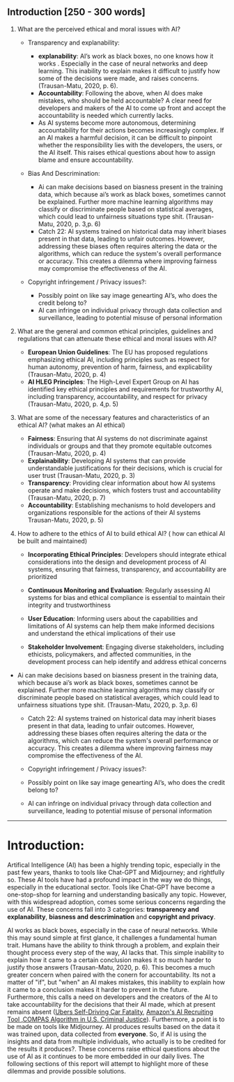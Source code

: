 ## Introduction [250 - 300 words]
1. What are the perceived ethical and moral issues with AI?
    - Transparency and explanability: 
        - **explanability**:  AI’s work as black boxes, no one knows how it works . Especially in the case of neural networks and deep learning. This inability to explain makes it difficult to justify how some of the decisions were made, and raises concerns.(Trausan-Matu, 2020, p. 6). 
        - **Accountability**: Following the above, when AI does make mistakes, who should be held accountable? A clear need for developers and makers of the AI to come up front and accept the accountability is needed which currently lacks.
        - As AI systems become more autonomous, determining accountability for their actions becomes increasingly complex. If an AI makes a harmful decision, it can be difficult to pinpoint whether the responsibility lies with the developers, the users, or the AI itself. This raises ethical questions about how to assign blame and ensure accountability.

    - Bias And Descrimination: 
        - Ai can make decisions based on biasness present in the training data, which because ai’s work as black boxes, sometimes cannot be explained. Further more machine learning algorithms may classify or discriminate people based on statistical averages, which could lead to unfairness situations type shit. (Trausan-Matu, 2020, p. 3,p. 6)
        - Catch 22: AI systems trained on historical data may inherit biases present in that data, leading to unfair outcomes. However, addressing these biases often requires altering the data or the algorithms, which can reduce the system's overall performance or accuracy. This creates a dilemma where improving fairness may compromise the effectiveness of the AI.

    - Copyright infringement / Privacy issues?:
        - Possibly point on like say image genearting AI’s, who does the credit belong to?
        - AI can infringe on individual privacy through data collection and surveillance, leading to potential misuse of personal information

2. What are the general and common ethical principles, guidelines and regulations that can attenuate these ethical and moral issues with AI?
    - **European Union Guidelines**: The EU has proposed regulations emphasizing ethical AI, including principles such as respect for human autonomy, prevention of harm, fairness, and explicability (Trausan-Matu, 2020, p. 4)
    - **AI HLEG Principles**: The High-Level Expert Group on AI has identified key ethical principles and requirements for trustworthy AI, including transparency, accountability, and respect for privacy (Trausan-Matu, 2020, p. 4,p. 5)

3. What are some of the necessary features and characteristics of an ethical AI? (what makes an AI ethical)
    - **Fairness**:  Ensuring that AI systems do not discriminate against individuals or groups and that they promote equitable outcomes (Trausan-Matu, 2020, p. 4)
    - **Explainability**:  Developing AI systems that can provide understandable justifications for their decisions, which is crucial for user trust (Trausan-Matu, 2020, p. 3)
    - **Transparency**:  Providing clear information about how AI systems operate and make decisions, which fosters trust and accountability (Trausan-Matu, 2020, p. 7)
    - **Accountability**: Establishing mechanisms to hold developers and organizations responsible for the actions of their AI systems Trausan-Matu, 2020, p. 5)


4. How to adhere to the ethics of AI to build ethical AI? ( how can ethical AI be built and maintained)
    - **Incorporating Ethical Principles**:  Developers should integrate ethical considerations into the design and development process of AI systems, ensuring that fairness, transparency, and accountability are prioritized
    
    - **Continuous Monitoring and Evaluation**: Regularly assessing AI systems for bias and ethical compliance is essential to maintain their integrity and trustworthiness

    - **User Education**: Informing users about the capabilities and limitations of AI systems can help them make informed decisions and understand the ethical implications of their use

    - **Stakeholder Involvement**: Engaging diverse stakeholders, including ethicists, policymakers, and affected communities, in the development process can help identify and address ethical concerns

- Ai can make decisions based on biasness present in the training data, which because ai’s work as black boxes, sometimes cannot be explained. Further more machine learning algorithms may classify or discriminate people based on statistical averages, which could lead to unfairness situations type shit. (Trausan-Matu, 2020, p. 3,p. 6)
    - Catch 22: AI systems trained on historical data may inherit biases present in that data, leading to unfair outcomes. However, addressing these biases often requires altering the data or the algorithms, which can reduce the system's overall performance or accuracy. This creates a dilemma where improving fairness may compromise the effectiveness of the AI.

    - Copyright infringement / Privacy issues?:
    - Possibly point on like say image genearting AI’s, who does the credit belong to?
    - AI can infringe on individual privacy through data collection and surveillance, leading to potential misuse of personal information
---

# Introduction:
Artifical Intelligence (AI) has been a highly trending topic, especially in the past few years, thanks to tools like Chat-GPT and Midjourney; and rightfully so. These AI tools have had a profound impact in the way we do things, especially in the educational sector. Tools like Chat-GPT have become a one-stop-shop for learning and understanding basically any topic. However, with this widespread adoption, comes some serious concerns regarding the use of AI. These concerns fall into 3 categories: **transparency and explanability**, **biasness and descrimination** and **copyright and privacy**.

AI works as black boxes, especially in the case of neural networks. While this may sound simple at first glance, it challenges a fundamental human trait. Humans have the ability to think through a problem, and explain their thought process every step of the way, AI lacks that. This simple inability to explain how it came to a certain conclusion makes it so much harder to justify those answers (Trausan-Matu, 2020, p. 6). This becomes a much greater concern when paired with the conern for accountability. Its not a matter of "if", but "when" an AI makes mistakes, this inability to explain how it came to a conclusion makes it harder to prevent in the future. Furthermore, this calls a need on developers and the creators of the AI to take accountability for the decisions that their AI made, which at present remains absent ([Ubers Self-Driving Car Fatality](https://www.bbc.com/news/technology-33347866), [ Amazon's AI Recruiting Tool ](https://www.reuters.com/article/world/insight-amazon-scraps-secret-ai-recruiting-tool-that-showed-bias-against-women-idUSKCN1MK0AG/),[COMPAS Algorithm in U.S. Criminal Justice](https://www.propublica.org/article/machine-bias-risk-assessments-in-criminal-sentencing)). Furthermore, a point is to be made on tools like Midjourney. AI produces results based on the data it was trained upon, data collected from **everyone**. So, if AI is using the insights and data from multiple individuals, who actually is to be credited for the results it produces?. These concerns raise ethical questions about the use of AI as it continues to be more embedded in our daily lives. The following sections of this report will attempt to highlight more of these dilemmas and provide possible solutions.

